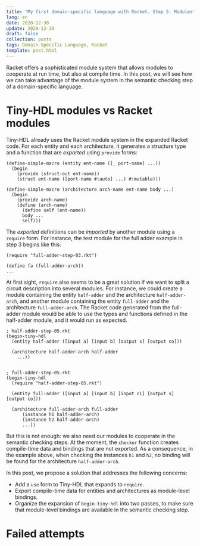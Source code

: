 ```yaml
---
title: "My first domain-specific language with Racket. Step 5: Modules"
lang: en
date: 2020-12-30
update: 2020-12-30
draft: false
collection: posts
tags: Domain-Specific Language, Racket
template: post.html
---
```


Racket offers a sophisticated module system that allows modules to
cooperate at run time, but also at compile time.
In this post, we will see how we can take advantage of the module system
in the semantic checking step of a domain-specific language.

<!-- more -->

Tiny-HDL modules vs Racket modules
==================================

Tiny-HDL already uses the Racket module system in the expanded Racket code.
For each entity and each architecture, it generates a structure type and
a function that are *exported* using `provide` forms:

```racket
(define-simple-macro (entity ent-name ([_ port-name] ...))
  (begin
    (provide (struct-out ent-name))
    (struct ent-name ([port-name #:auto] ...) #:mutable)))

(define-simple-macro (architecture arch-name ent-name body ...)
  (begin
    (provide arch-name)
    (define (arch-name)
      (define self (ent-name))
      body ...
      self)))
```

The *exported* definitions can be *imported* by another module using a `require` form.
For instance, the test module for the full adder example in step 3 begins like this:

```racket
(require "full-adder-step-03.rkt")

(define fa (full-adder-arch))
...
```

At first sight, `require` also seems to be a great solution if we want to split a
circuit description into several modules.
For instance, we could create a module containing the entity `half-adder` and
the architecture `half-adder-arch`, and another module containing the entity
`full-adder` and the architecture `full-adder-arch`.
The Racket code generated from the full-adder module would be able to
use the types and functions defined in the half-adder module,
and it would run as expected.

```racket
; half-adder-step-05.rkt
(begin-tiny-hdl
  (entity half-adder ([input a] [input b] [output s] [output co]))

  (architecture half-adder-arch half-adder
    ...))


; full-adder-step-05.rkt
(begin-tiny-hdl
  (require "half-adder-step-05.rkt")

  (entity full-adder ([input a] [input b] [input ci] [output s] [output co]))

  (architecture full-adder-arch full-adder
      (instance h1 half-adder-arch)
      (instance h2 half-adder-arch)
      ...))
```

But this is not enough: we also need our modules to cooperate in the semantic checking steps.
At the moment, the `checker` function creates compile-time data and bindings that are not exported.
As a consequence, in the example above, when checking the instances `h1` and `h2`,
no binding will be found for the architecture `half-adder-arch`.

In this post, we propose a solution that addresses the following concerns:

* Add a `use` form to Tiny-HDL that expands to `require`.
* Export compile-time data for entities and architectures as module-level bindings.
* Organize the expansion of `begin-tiny-hdl` into two passes, to make sure that
  module-level bindings are available in the semantic checking step.

Failed attempts
===============
